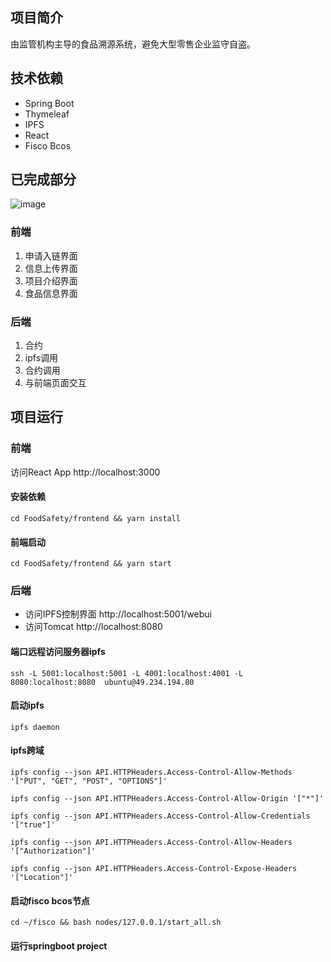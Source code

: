 ## 项目简介

由监管机构主导的食品溯源系统，避免大型零售企业监守自盗。

## 技术依赖

- Spring Boot
- Thymeleaf
- IPFS
- React
- Fisco Bcos

## 已完成部分

![image](https://github.com/RookieLinLucy666/Food_Safety/raw/master/image.png)

### 前端

1. 申请入链界面
2. 信息上传界面
3. 项目介绍界面
4. 食品信息界面

### 后端
1. 合约
2. ipfs调用
3. 合约调用
4. 与前端页面交互

## 项目运行

### 前端

访问React App http://localhost:3000

#### 安装依赖
`cd FoodSafety/frontend && yarn install`

#### 前端启动
`cd FoodSafety/frontend && yarn start`

### 后端

- 访问IPFS控制界面 http://localhost:5001/webui
- 访问Tomcat http://localhost:8080

#### 端口远程访问服务器ipfs
 `ssh -L 5001:localhost:5001 -L 4001:localhost:4001 -L 8080:localhost:8080  ubuntu@49.234.194.80`

#### 启动ipfs
 `ipfs daemon`

#### ipfs跨域

`ipfs config --json API.HTTPHeaders.Access-Control-Allow-Methods '["PUT", "GET", "POST", "OPTIONS"]'`

`ipfs config --json API.HTTPHeaders.Access-Control-Allow-Origin '["*"]'`

`ipfs config --json API.HTTPHeaders.Access-Control-Allow-Credentials '["true"]'`

`ipfs config --json API.HTTPHeaders.Access-Control-Allow-Headers '["Authorization"]'`

`ipfs config --json API.HTTPHeaders.Access-Control-Expose-Headers '["Location"]'`

#### 启动fisco bcos节点
`cd ~/fisco && bash nodes/127.0.0.1/start_all.sh`

#### 运行springboot project


